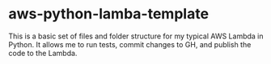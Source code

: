 # aws-python-lamba-template

This is a basic set of files and folder structure for my typical AWS Lambda in Python. It allows me to run tests, commit changes to GH, and publish the code to the Lambda.